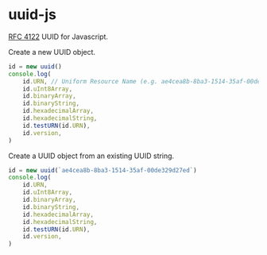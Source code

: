 # uuid-js
[RFC 4122](https://tools.ietf.org/html/rfc4122) UUID for Javascript.





Create a new UUID object.
```js
id = new uuid()
console.log(
    id.URN, // Uniform Resource Name (e.g. ae4cea8b-8ba3-1514-35af-00de329d27ed)
    id.uInt8Array,
    id.binaryArray,
    id.binaryString,
    id.hexadecimalArray,
    id.hexadecimalString,
    id.testURN(id.URN),
    id.version,
)
```


Create a UUID object from an existing UUID string.
```js
id = new uuid(`ae4cea8b-8ba3-1514-35af-00de329d27ed`)
console.log(
    id.URN,
    id.uInt8Array,
    id.binaryArray,
    id.binaryString,
    id.hexadecimalArray,
    id.hexadecimalString,
    id.testURN(id.URN),
    id.version,
)
```

